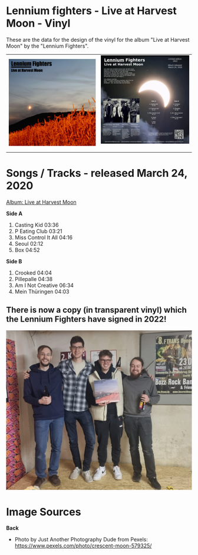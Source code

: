 # Lennium fighters - Live at Harvest Moon - Vinyl
These are the data for the design of the vinyl for the album "Live at Harvest Moon" by the "Lennium Fighters".

<table>
    <tr>
        <td> 
            <img src="cover.jpg" alt="Front/Cover" width="360px" />
        </td>
        <td>
			      <img src="back2.png" alt="Back" width="360px" />&nbsp;
        </td>
    </tr>
</table>

# Songs / Tracks - released March 24, 2020
[Album: Live at Harvest Moon](https://lenniumfighters.bandcamp.com/album/live-at-harvest-moon)

**Side A**
1. Casting Kid 03:36
2. P Eating Club 03:21
3. Miss Control It All 04:16
4. Seoul 02:12
5. Box 04:52

**Side B**
1. Crooked 04:04
2. Pillepalle 04:38
3. Am I Not Creative 06:34
4. Mein Thüringen 04:03

## There is now a copy (in transparent vinyl) which the Lennium Fighters have signed in 2022!

![Album Signed](album_signed.jpeg)

# Image Sources
**Back**
- Photo by Just Another Photography Dude from Pexels: https://www.pexels.com/photo/crescent-moon-579325/

